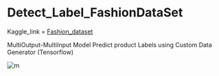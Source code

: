 # Detect_Label_FashionDataSet
Kaggle_link = [Fashion_dataset](https://www.kaggle.com/datasets/paramaggarwal/fashion-product-images-dataset)

MultiOutput-MultiInput Model Predict product Labels using Custom Data Generator (Tensorflow)

![m](https://github.com/soroush44d/Detect_Label_FashionDataSet/assets/95965461/e66f70e5-5da4-481a-9d40-d1ca2d2efe2f)
